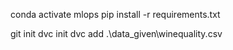 conda activate mlops
pip install -r requirements.txt



git init
dvc init
dvc add .\data_given\winequality.csv